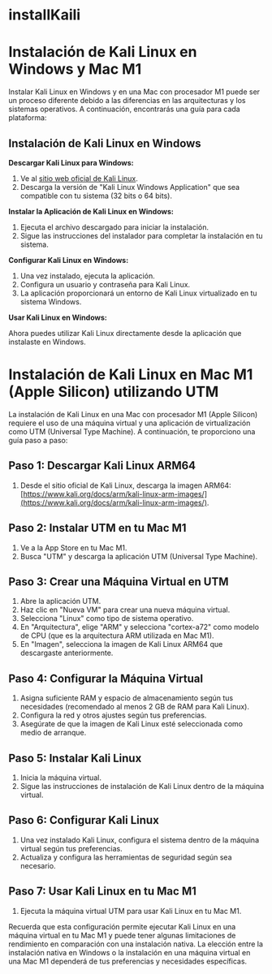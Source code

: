 # installKaili

# Instalación de Kali Linux en Windows y Mac M1

Instalar Kali Linux en Windows y en una Mac con procesador M1 puede ser un proceso diferente debido a las diferencias en las arquitecturas y los sistemas operativos. A continuación, encontrarás una guía para cada plataforma:

## Instalación de Kali Linux en Windows

**Descargar Kali Linux para Windows:**

1. Ve al [sitio web oficial de Kali Linux](https://www.kali.org/downloads/).
2. Descarga la versión de "Kali Linux Windows Application" que sea compatible con tu sistema (32 bits o 64 bits).

**Instalar la Aplicación de Kali Linux en Windows:**

1. Ejecuta el archivo descargado para iniciar la instalación.
2. Sigue las instrucciones del instalador para completar la instalación en tu sistema.

**Configurar Kali Linux en Windows:**

1. Una vez instalado, ejecuta la aplicación.
2. Configura un usuario y contraseña para Kali Linux.
3. La aplicación proporcionará un entorno de Kali Linux virtualizado en tu sistema Windows.

**Usar Kali Linux en Windows:**

Ahora puedes utilizar Kali Linux directamente desde la aplicación que instalaste en Windows.

# Instalación de Kali Linux en Mac M1 (Apple Silicon) utilizando UTM

La instalación de Kali Linux en una Mac con procesador M1 (Apple Silicon) requiere el uso de una máquina virtual y una aplicación de virtualización como UTM (Universal Type Machine). A continuación, te proporciono una guía paso a paso:

## Paso 1: Descargar Kali Linux ARM64

1. Desde el sitio oficial de Kali Linux, descarga la imagen ARM64: [https://www.kali.org/docs/arm/kali-linux-arm-images/](https://www.kali.org/docs/arm/kali-linux-arm-images/).

## Paso 2: Instalar UTM en tu Mac M1

1. Ve a la App Store en tu Mac M1.
2. Busca "UTM" y descarga la aplicación UTM (Universal Type Machine).

## Paso 3: Crear una Máquina Virtual en UTM

1. Abre la aplicación UTM.
2. Haz clic en "Nueva VM" para crear una nueva máquina virtual.
3. Selecciona "Linux" como tipo de sistema operativo.
4. En "Arquitectura", elige "ARM" y selecciona "cortex-a72" como modelo de CPU (que es la arquitectura ARM utilizada en Mac M1).
5. En "Imagen", selecciona la imagen de Kali Linux ARM64 que descargaste anteriormente.

## Paso 4: Configurar la Máquina Virtual

1. Asigna suficiente RAM y espacio de almacenamiento según tus necesidades (recomendado al menos 2 GB de RAM para Kali Linux).
2. Configura la red y otros ajustes según tus preferencias.
3. Asegúrate de que la imagen de Kali Linux esté seleccionada como medio de arranque.

## Paso 5: Instalar Kali Linux

1. Inicia la máquina virtual.
2. Sigue las instrucciones de instalación de Kali Linux dentro de la máquina virtual.

## Paso 6: Configurar Kali Linux

1. Una vez instalado Kali Linux, configura el sistema dentro de la máquina virtual según tus preferencias.
2. Actualiza y configura las herramientas de seguridad según sea necesario.

## Paso 7: Usar Kali Linux en tu Mac M1

1. Ejecuta la máquina virtual UTM para usar Kali Linux en tu Mac M1.

Recuerda que esta configuración permite ejecutar Kali Linux en una máquina virtual en tu Mac M1 y puede tener algunas limitaciones de rendimiento en comparación con una instalación nativa. La elección entre la instalación nativa en Windows o la instalación en una máquina virtual en una Mac M1 dependerá de tus preferencias y necesidades específicas.

